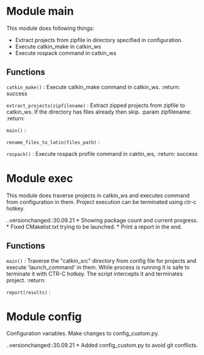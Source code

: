 Module main
===========
This module does following things:
* Extract projects from zipfile in directory specified in configuration.
* Execute catkin_make in catkin_ws
* Execute rospack command in catkin_ws

Functions
---------

    
`catkin_make()`
:   Execute catkin_make command in catkin_ws.
    :return: success

    
`extract_projects(zipfilename)`
:   Extract zipped projects from zipfile to catkin_ws. If the directory has files already then skip.
    :param zipfilename:
    :return:

    
`main()`
:   

    
`rename_files_to_latin(files_path)`
:   

    
`rospack()`
:   Execute rospack profile command in caktin_ws,
    :return: success


Module exec
===========
This module does traverse projects in catkin_ws and executes command from configuration in them.
Project execution can be terminated using ctr-c hotkey.

..versionchanged::30.09.21
        * Showing package count and current progress.
        * Fixed CMakelist.txt trying to be launched.
        * Print a report in the end.

Functions
---------

    
`main()`
:   Traverse the "catkin_src" directory from config file for projects and execute 'launch_command' in them.
    While process is running it is safe to terminate it with CTR-C hotkey. The script intercepts it and terminates project.
    :return:

    
`report(results)`
:


Module config
=============
Configuration variables. Make changes to config_custom.py.

..versionchanged::30.09.21
        * Added config_custom.py to avoid git conflicts.
